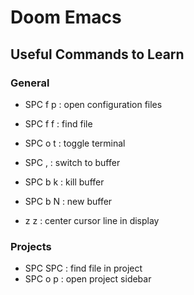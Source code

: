 # Doom Emacs

## Useful Commands to Learn

### General

- SPC f p : open configuration files
- SPC f f : find file
- SPC o t : toggle terminal

- SPC ,   : switch to buffer
- SPC b k : kill buffer
- SPC b N : new buffer

- z z     : center cursor line in display


### Projects

- SPC SPC : find file in project
- SPC o p : open project sidebar
